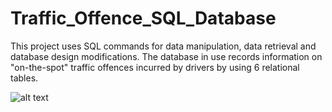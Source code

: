 # Traffic_Offence_SQL_Database

This project uses SQL commands for data manipulation, data retrieval and database design modifications. The database in use records information on "on-the-spot" traffic offences incurred by drivers by using 6 relational tables.

![alt text](https://github.com/aber0016/Traffic_Offence_SQL_Database/blob/main/logical_model_tds.png?raw=true)
